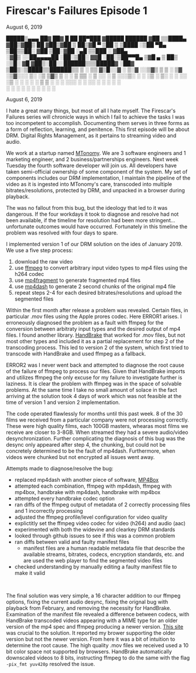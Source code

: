 # Firescar's Failures Episode 1
August 6, 2019

  █████▒▄▄▄       ██▓ ██▓     █    ██  ██▀███  ▓█████   ██████ 
▓██   ▒▒████▄    ▓██▒▓██▒     ██  ▓██▒▓██ ▒ ██▒▓█   ▀ ▒██    ▒ 
▒████ ░▒██  ▀█▄  ▒██▒▒██░    ▓██  ▒██░▓██ ░▄█ ▒▒███   ░ ▓██▄   
░▓█▒  ░░██▄▄▄▄██ ░██░▒██░    ▓▓█  ░██░▒██▀▀█▄  ▒▓█  ▄   ▒   ██▒
░▒█░    ▓█   ▓██▒░██░░██████▒▒▒█████▓ ░██▓ ▒██▒░▒████▒▒██████▒▒
 ▒ ░    ▒▒   ▓▒█░░▓  ░ ▒░▓  ░░▒▓▒ ▒ ▒ ░ ▒▓ ░▒▓░░░ ▒░ ░▒ ▒▓▒ ▒ ░
 ░       ▒   ▒▒ ░ ▒ ░░ ░ ▒  ░░░▒░ ░ ░   ░▒ ░ ▒░ ░ ░  ░░ ░▒  ░ ░
 ░ ░     ░   ▒    ▒ ░  ░ ░    ░░░ ░ ░   ░░   ░    ░   ░  ░  ░  
             ░  ░ ░      ░  ░   ░        ░        ░  ░      ░  
                                                               

August 6, 2019


I hate a great many things, but most of all I hate myself. The Firescar's Failures series will chronicle ways in which I fail to achieve the tasks I was too incompetent to accomplish. Documenting them serves in three forms as a form of reflection, learning, and penitence. This first episode will be about DRM. Digital Rights Management, as it pertains to streaming video and audio.
<br/>

We work at a startup named [MTonomy](https://mtonomy.com). We are 3 software engineers and 1 marketing engineer, and 2 business/partnerships engineers. Next week Tuesday the fourth software developer will join us. All developers have taken semi-official ownership of some component of the system. My set of components includes our DRM implementation, I maintain the pipeline of the video as it is ingested into MTonomy's care, transcoded into multiple bitrates/resolutions, protected by DRM, and unpacked in a browser during playback.
<br/>

The was no fallout from this bug, but the ideology that led to it was dangerous. If the four workdays it took to diagnose and resolve had not been available, if the timeline for resolution had been more stringent... unfortunate outcomes would have occurred. Fortunately in this timeline the problem was resolved with four days to spare.
<br/>

I implemented version 1 of our DRM solution on the ides of January 2019. We use a five step process:
1. download the raw video
2. use [ffmpeg](https://ffmpeg.org) to convert arbitrary input video types to mp4 files using the h264 codec
3. use [mp4fragment](https://www.bento4.com) to generate fragmented mp4 files
4. use [mp4dash](https://www.bento4.com) to generate 2 second chunks of the original mp4 file
5. repeat steps 2-4 for each desired bitrates/resolutions and upload the segmented files

Within the first month after release a problem was revealed. Certain files, in particular .mov files using the Apple prores codec. Here ERROR1 arises. I erroneously diagnosed the problem as a fault with ffmpeg for the conversion between arbitraty input types and the desired output of mp4 files. I found another library. [HandBrake](https://handbrake.fr) that worked for .mov files, but not most other types and included it as a partial replacement for step 2 of the transcoding process. This led to version 2 of the system, which first tried to transcode with HandBrake and used ffmpeg as a fallback.
<br/>

ERROR2 was I never went back and attempted to diagnose the root cause of the failure of ffmpeg to process our files.  Given that HandBrake imports and utilizes ffmpeg the only excuse for my failure to investigate further is laziness. It is clear the problem with ffmpeg was in the space of solvable problems. At the same time I take no small amount of solace in the fact arriving at the solution took 4 days of work which was not feasible at the time of version 1 and version 2 implementation.
<br/>

The code operated flawlessly for months until this past week. 8 of the 30 films we received from a particular company were not processing correctly. These were high quality films, each 100GB masters, whearas most films we receive are closer to 3-8GB. When streamed they had a severe audio/video desynchronization. Further complicating the diagnosis of this bug was the desync only appeared after step 4, the chunking, but could not be concretely determined to be the fault of mp4dash. Furthermore, when videos were chunked but not encrypted all issues went away.

Attempts made to diagnose/resolve the bug:
<br/>

- replaced mp4dash with another piece of software, [MP4Box](https://gpac.wp.imt.fr/mp4box/)
- attempted each combination, ffmpeg with mp4dash, ffmpeg with mp4box, handbrake with mp4dash, handbrake with mp4box
- attempted every handbrake codec option
- ran diffs of the ffmpeg output of metadata of 2 correctly processing files and 1 incorrectly processing
- adjusted the ffmpeg profile/level configuration for video quality
- explictitly set the ffmpeg video codec for video (h264) and audio (aac)
- experimented with both the widevine and clearkey DRM standards
- looked through github issues to see if this was a common problem
- ran diffs between valid and faulty manifest files 
  - manifest files are a human readable metadata file that describe the available streams, bitrates, codecs, encryption standards, etc. and are used the web player to find the segmented video files
- checked understanding by manually editing a faulty manifest file to make it valid

<br/>

The final solution was very simple, a 16 character addition to our ffmpeg options, fixing the current audio desync, fixing the orignal bug with playback from February, and removing the necessity for HandBrake. Examination of the manifest file revealed a difference between codecs, with HandBrake transcoded videos appearing with a MIME type for an older version of the mp4 spec and ffmpeg producing a newer version. [This site](https://cconcolato.github.io/media-mime-support) was crucial to the solution. It reported my brower supporting the older version but not the newer version. From here it was a bit of intuition to determine the root cause. The high quality .mov files we received used a 10 bit color space not supported by browsers. HandBrake automatically downscaled videos to 8 bits, instructing ffmpeg to do the same with the flag `-pix_fmt yuv420p` resolved the issue.